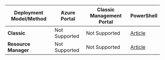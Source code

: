 | **Deployment Model/Method** | **Azure Portal** | **Classic Management Portal** | **PowerShell** |
| --- | --- | --- | --- |
| **Classic** |Not Supported |Not Supported |[Article](/documentation/articles/vpn-gateway-about-forced-tunneling/) |
| **Resource Manager** |Not Supported |Not Supported |[Article](/documentation/articles/vpn-gateway-forced-tunneling-rm/) |

